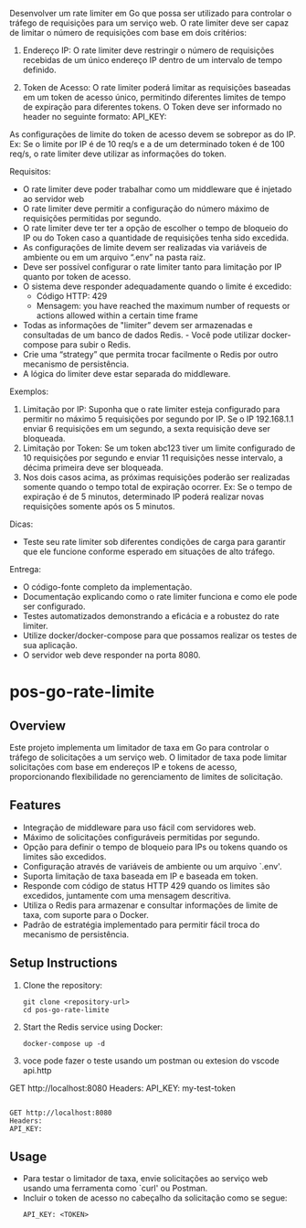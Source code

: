 Desenvolver um rate limiter em Go que possa ser utilizado para controlar o tráfego de requisições para um serviço web. O rate limiter deve ser capaz de limitar o número de requisições com base em dois critérios:

1. Endereço IP: O rate limiter deve restringir o número de requisições recebidas de um único endereço IP dentro de um intervalo de tempo definido.

2. Token de Acesso: O rate limiter poderá limitar as requisições baseadas em um token de acesso único, permitindo diferentes limites de tempo de expiração para diferentes tokens. O Token deve ser informado no header no seguinte formato:
API_KEY: <TOKEN>

As configurações de limite do token de acesso devem se sobrepor as do IP. Ex: Se o limite por IP é de 10 req/s e a de um determinado token é de 100 req/s, o rate limiter deve utilizar as informações do token.

Requisitos:

- O rate limiter deve poder trabalhar como um middleware que é injetado ao servidor web
- O rate limiter deve permitir a configuração do número máximo de requisições permitidas por segundo.
- O rate limiter deve ter ter a opção de escolher o tempo de bloqueio do IP ou do Token caso a quantidade de requisições tenha sido excedida.
- As configurações de limite devem ser realizadas via variáveis de ambiente ou em um arquivo “.env” na pasta raiz.
- Deve ser possível configurar o rate limiter tanto para limitação por IP quanto por token de acesso.
- O sistema deve responder adequadamente quando o limite é excedido:
  - Código HTTP: 429
  - Mensagem: you have reached the maximum number of requests or actions allowed within a certain time frame
- Todas as informações de "limiter” devem ser armazenadas e consultadas de um banco de dados Redis. - Você pode utilizar docker-compose para subir o Redis.
- Crie uma “strategy” que permita trocar facilmente o Redis por outro mecanismo de persistência.
- A lógica do limiter deve estar separada do middleware.

Exemplos:

1. Limitação por IP: Suponha que o rate limiter esteja configurado para permitir no máximo 5 requisições por segundo por IP. Se o IP 192.168.1.1 enviar 6 requisições em um segundo, a sexta requisição deve ser bloqueada.
2. Limitação por Token: Se um token abc123 tiver um limite configurado de 10 requisições por segundo e enviar 11 requisições nesse intervalo, a décima primeira deve ser bloqueada.
3. Nos dois casos acima, as próximas requisições poderão ser realizadas somente quando o tempo total de expiração ocorrer. Ex: Se o tempo de expiração é de 5 minutos, determinado IP poderá realizar novas requisições somente após os 5 minutos.

Dicas:

- Teste seu rate limiter sob diferentes condições de carga para garantir que ele funcione conforme esperado em situações de alto tráfego.

Entrega:

- O código-fonte completo da implementação.
- Documentação explicando como o rate limiter funciona e como ele pode ser configurado.
- Testes automatizados demonstrando a eficácia e a robustez do rate limiter.
- Utilize docker/docker-compose para que possamos realizar os testes de sua aplicação.
- O servidor web deve responder na porta 8080.


# pos-go-rate-limite

## Overview
Este projeto implementa um limitador de taxa em Go para controlar o tráfego de solicitações a um serviço web. O limitador de taxa pode limitar solicitações com base em endereços IP e tokens de acesso, proporcionando flexibilidade no gerenciamento de limites de solicitação.

## Features
- Integração de middleware para uso fácil com servidores web.
- Máximo de solicitações configuráveis permitidas por segundo.
- Opção para definir o tempo de bloqueio para IPs ou tokens quando os limites são excedidos.
- Configuração através de variáveis de ambiente ou um arquivo `.env'.
- Suporta limitação de taxa baseada em IP e baseada em token.
- Responde com código de status HTTP 429 quando os limites são excedidos, juntamente com uma mensagem descritiva.
- Utiliza o Redis para armazenar e consultar informações de limite de taxa, com suporte para o Docker.
- Padrão de estratégia implementado para permitir fácil troca do mecanismo de persistência.


## Setup Instructions
1. Clone the repository:
   ```
   git clone <repository-url>
   cd pos-go-rate-limite
   ```

3. Start the Redis service using Docker:
   ```
   docker-compose up -d
   ```
4. voce pode fazer o teste usando um postman ou extesion do vscode api.http

GET http://localhost:8080
Headers:
API_KEY: my-test-token
```

GET http://localhost:8080
Headers:
API_KEY:
```

## Usage
- Para testar o limitador de taxa, envie solicitações ao serviço web usando uma ferramenta como `curl' ou Postman.
- Incluir o token de acesso no cabeçalho da solicitação como se segue:
  ```
  API_KEY: <TOKEN>
  ```